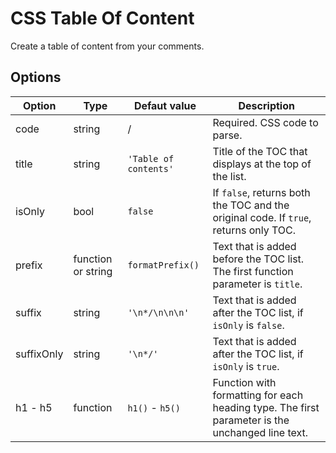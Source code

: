 # CSS Table Of Content

Create a table of content from your comments.

## Options

| Option     | Type               | Defaut value          | Description                                                                                     |
| ---------- | ------------------ | --------------------- | ----------------------------------------------------------------------------------------------- |
| code       | string             | /                     | Required. CSS code to parse.                                                                    |
| title      | string             | `'Table of contents'` | Title of the TOC that displays at the top of the list.                                          |
| isOnly     | bool               | `false`               | If `false`, returns both the TOC and the original code. If `true`, returns only TOC.            |
| prefix     | function or string | `formatPrefix()`      | Text that is added before the TOC list. The first function parameter is `title`.                |
| suffix     | string             | `'\n*/\n\n\n'`        | Text that is added after the TOC list, if `isOnly` is `false`.                                  |
| suffixOnly | string             | `'\n*/'`              | Text that is added after the TOC list, if `isOnly` is `true`.                                   |
| h1 - h5    | function           | `h1()` - `h5()`       | Function with formatting for each heading type. The first parameter is the unchanged line text. |